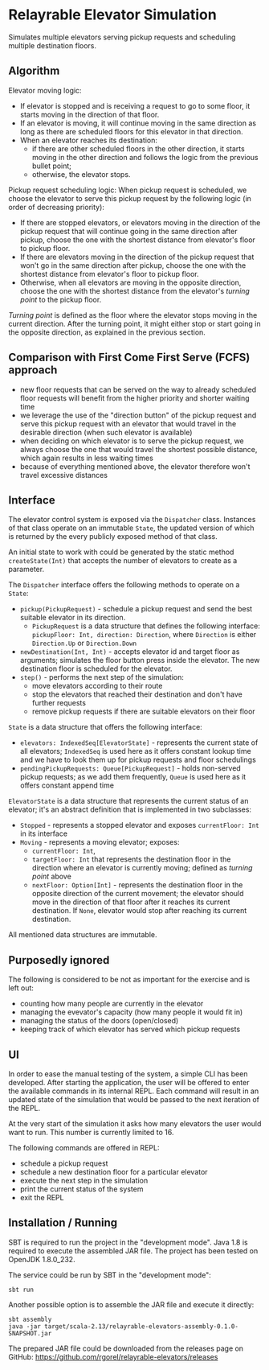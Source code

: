 # Relayrable Elevator Simulation

Simulates multiple elevators serving pickup requests and scheduling multiple destination floors.

## Algorithm

Elevator moving logic:
* If elevator is stopped and is receiving a request to go to some floor, it starts moving in the direction of that floor.
* If an elevator is moving, it will continue moving in the same direction as long as there are scheduled floors for this elevator in that direction.
* When an elevator reaches its destination:
  * if there are other scheduled floors in the other direction, it starts moving in the other direction and follows the logic from the previous bullet point;
  * otherwise, the elevator stops.

Pickup request scheduling logic:
When pickup request is scheduled, we choose the elevator to serve this pickup request by the following logic (in order of decreasing priority):
* If there are stopped elevators, or elevators moving in the direction of the pickup request that will continue going in the same direction after pickup, choose the one with the shortest distance from elevator's floor to pickup floor.
* If there are elevators moving in the direction of the pickup request that won't go in the same direction after pickup, choose the one with the shortest distance from elevator's floor to pickup floor.
* Otherwise, when all elevators are moving in the opposite direction, choose the one with the shortest distance from the elevator's _turning point_ to the pickup floor.

_Turning point_ is defined as the floor where the elevator stops moving in the current direction. After the turning point, it might either stop or start going in the opposite direction, as explained in the previous section.

## Comparison with First Come First Serve (FCFS) approach

* new floor requests that can be served on the way to already scheduled floor requests will benefit from the higher priority and shorter waiting time
* we leverage the use of the "direction button" of the pickup request and serve this pickup request with an elevator that would travel in the desirable direction (when such elevator is available)
* when deciding on which elevator is to serve the pickup request, we always choose the one that would travel the shortest possible distance, which again results in less waiting times
* because of everything mentioned above, the elevator therefore won't travel excessive distances

## Interface

The elevator control system is exposed via the `Dispatcher` class. Instances of that class operate on an immutable `State`, the updated version of which is returned by the every publicly exposed method of that class.

An initial state to work with could be generated by the static method `createState(Int)` that accepts the number of elevators to create as a parameter.

The `Dispatcher` interface offers the following methods to operate on a `State`:

* `pickup(PickupRequest)` - schedule a pickup request and send the best suitable elevator in its direction.
  * `PickupRequest` is a data structure that defines the following interface: `pickupFloor: Int, direction: Direction`, where `Direction` is either `Direction.Up` or `Direction.Down`
* `newDestination(Int, Int)` - accepts elevator id and target floor as arguments; simulates the floor button press inside the elevator. The new destination floor is scheduled for the elevator.
* `step()` - performs the next step of the simulation: 
  * move elevators according to their route
  * stop the elevators that reached their destination and don't have further requests
  * remove pickup requests if there are suitable elevators on their floor

`State` is a data structure that offers the following interface:
* `elevators: IndexedSeq[ElevatorState]` - represents the current state of all elevators; `IndexedSeq` is used here as it offers constant lookup time and we have to look them up for pickup requests and floor schedulings
* `pendingPickupRequests: Queue[PickupRequest]` - holds non-served pickup requests; as we add them frequently, `Queue` is used here as it offers constant append time

`ElevatorState` is a data structure that represents the current status of an elevator; it's an abstract definition that is implemented in two subclasses:
* `Stopped` - represents a stopped elevator and exposes `currentFloor: Int` in its interface
* `Moving` - represents a moving elevator; exposes:
  * `currentFloor: Int`, 
  * `targetFloor: Int` that represents the destination floor in the direction where an elevator is currently moving; defined as _turning point_ above
  * `nextFloor: Option[Int]` - represents the destination floor in the opposite direction of the current movement; the elevator should move in the direction of that floor after it reaches its current destination. If `None`, elevator would stop after reaching its current destination.


All mentioned data structures are immutable.

## Purposedly ignored

The following is considered to be not as important for the exercise and is left out:
* counting how many people are currently in the elevator
* managing the evevator's capacity (how many people it would fit in)
* managing the status of the doors (open/closed)
* keeping track of which elevator has served which pickup requests


## UI

In order to ease the manual testing of the system, a simple CLI has been developed. After starting the application, the user will be offered to enter the available commands in its internal REPL. Each command will result in an updated state of the simulation that would be passed to the next iteration of the REPL.

At the very start of the simulation it asks how many elevators the user would want to run. This number is currently limited to 16.

The following commands are offered in REPL:
* schedule a pickup request
* schedule a new destination floor for a particular elevator
* execute the next step in the simulation
* print the current status of the system
* exit the REPL

## Installation / Running

SBT is required to run the project in the "development mode". Java 1.8 is required to execute the assembled JAR file. The project has been tested on OpenJDK 1.8.0_232.

The service could be run by SBT in the "development mode":
```
sbt run
```

Another possible option is to assemble the JAR file and execute it directly:

```
sbt assembly
java -jar target/scala-2.13/relayrable-elevators-assembly-0.1.0-SNAPSHOT.jar
```

The prepared JAR file could be downloaded from the releases page on GitHub: https://github.com/rgorel/relayrable-elevators/releases

